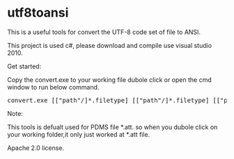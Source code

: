 utf8toansi
==========

This is a useful tools for convert the UTF-8 code set of file to ANSI.

This project is used c#, please download and compile use visual studio 2010.

Get started:

Copy the convert.exe to your working file dubole click or open the cmd window to run below command.

<pre>
convert.exe [["path"/]*.filetype] [["path"/]*.filetype] [["path"/]*.filetype] [["path"/]*.filetype] ...
</pre>

Note:

This tools is defualt used for PDMS file *.att. so when you dubole click on your working folder,it only just worked at *.att file.

Apache 2.0 license.
